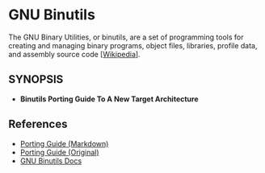 # GNU Binutils

The GNU Binary Utilities, or binutils, are a set of programming tools for creating and managing binary programs, object files, libraries, profile data, and assembly source code [[Wikipedia](https://en.wikipedia.org/wiki/GNU_Binutils)].

## SYNOPSIS
* **Binutils Porting Guide To A New Target Architecture**

## References
* [Porting Guide (Markdown)](./porting-guide/README.md)
* [Porting Guide (Original)](https://sourceware.org/binutils/binutils-porting-guide.txt)
* [GNU Binutils Docs](https://sourceware.org/binutils/docs-2.35/)


